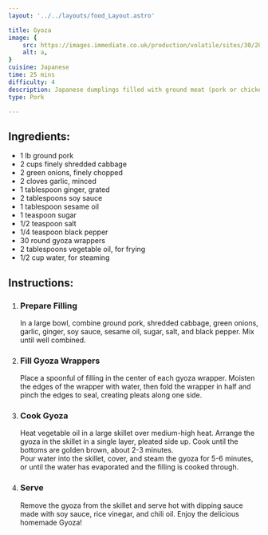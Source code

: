 ```yaml
---
layout: '../../layouts/food_Layout.astro'

title: Gyoza
image: {
    src: https://images.immediate.co.uk/production/volatile/sites/30/2021/02/Gyoza-8fb7853.jpg,
    alt: a,
}
cuisine: Japanese
time: 25 mins
difficulty: 4
description: Japanese dumplings filled with ground meat (pork or chicken), cabbage, garlic, and ginger, pan-fried until crispy on the bottom and steamed to perfection.
type: Pork

---
```

<div class="recipe-container">
    <div class="ingredients">
        <h2>Ingredients:</h2>
        <ul>
            <li>1 lb ground pork</li>
            <li>2 cups finely shredded cabbage</li>
            <li>2 green onions, finely chopped</li>
            <li>2 cloves garlic, minced</li>
            <li>1 tablespoon ginger, grated</li>
            <li>2 tablespoons soy sauce</li>
            <li>1 tablespoon sesame oil</li>
            <li>1 teaspoon sugar</li>
            <li>1/2 teaspoon salt</li>
            <li>1/4 teaspoon black pepper</li>
            <li>30 round gyoza wrappers</li>
            <li>2 tablespoons vegetable oil, for frying</li>
            <li>1/2 cup water, for steaming</li>
        </ul>
    </div>
    <div class="instructions">
        <h2>Instructions:</h2>
        <ol>
            <li><h3>Prepare Filling</h3>
                In a large bowl, combine ground pork, shredded cabbage, green onions, garlic, ginger, soy sauce, sesame oil, sugar, salt, and black pepper. Mix until well combined.
            </li>
            <li><h3>Fill Gyoza Wrappers</h3>
                Place a spoonful of filling in the center of each gyoza wrapper. Moisten the edges of the wrapper with water, then fold the wrapper in half and pinch the edges to seal, creating pleats along one side.
            </li>
            <li><h3>Cook Gyoza</h3>
                Heat vegetable oil in a large skillet over medium-high heat. Arrange the gyoza in the skillet in a single layer, pleated side up. Cook until the bottoms are golden brown, about 2-3 minutes.
                <br>Pour water into the skillet, cover, and steam the gyoza for 5-6 minutes, or until the water has evaporated and the filling is cooked through.
            </li>
            <li><h3>Serve</h3>
                Remove the gyoza from the skillet and serve hot with dipping sauce made with soy sauce, rice vinegar, and chili oil. Enjoy the delicious homemade Gyoza!
            </li>
        </ol>
    </div>
</div>
